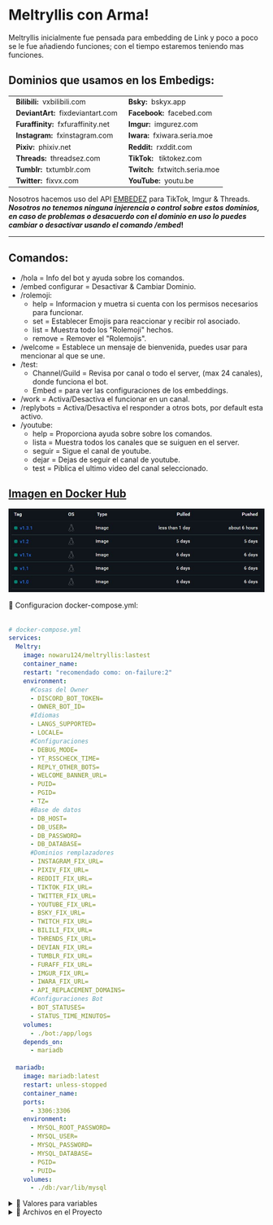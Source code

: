# Meltryllis con Arma!
Meltryllis inicialmente fue pensada para embedding de Link y poco a poco se le fue añadiendo funciones; con el tiempo estaremos teniendo mas funciones. <br>
 ## Dominios que usamos en los Embedigs:<br>
 |  |  |
 | ---- | ----- |
| &nbsp; __Bilibili:__ &nbsp;vxbilibili.com<br> | &nbsp; __Bsky:__ &nbsp;bskyx.app<br> |
| &nbsp; __DeviantArt:__ &nbsp;fixdeviantart.com<br> | &nbsp; __Facebook:__ &nbsp;facebed.com<br> |
| &nbsp; __Furaffinity:__ &nbsp;fxfuraffinity.net<br> | &nbsp; __Imgur:__ &nbsp;imgurez.com<br> |
| &nbsp; __Instagram:__ &nbsp;fxinstagram.com<br> | &nbsp; __Iwara:__ &nbsp;fxiwara.seria.moe<br> |
| &nbsp; __Pixiv:__ &nbsp;phixiv.net<br> | &nbsp; __Reddit:__ &nbsp;rxddit.com<br> |
| &nbsp; __Threads:__ &nbsp;threadsez.com<br> | &nbsp; __TikTok:__ &nbsp; tiktokez.com<br> |
| &nbsp; __Tumblr:__ &nbsp;txtumblr.com<br> | &nbsp; __Twitch:__ &nbsp;fxtwitch.seria.moe<br> |
| &nbsp; __Twitter:__ &nbsp;fixvx.com<br> | &nbsp; __YouTube:__ &nbsp;youtu.be<br> |

Nosotros hacemos uso del API [EMBEDEZ](https://embedez.com/) para TikTok, Imgur & Threads. <br>
__*Nosotros no tenemos ninguna injerencia o control sobre estos dominios, en caso de problemas o desacuerdo con el dominio en uso lo puedes cambiar o desactivar usando el comando **/embed***!__

---

## Comandos: 
 - /hola = Info del bot y ayuda sobre los comandos.
 - /embed configurar = Desactivar & Cambiar Dominio.
 - /rolemoji: 
    - help = Informacion y muetra si cuenta con los permisos necesarios para funcionar.
    - set = Establecer Emojis para reaccionar y recibir rol asociado. 
    - list = Muestra todo los "Rolemoji" hechos.
    - remove = Remover el "Rolemojis".
 - /welcome = Establece un mensaje de bienvenida, puedes usar <user> para mencionar al que se une.
 - /test: 
    - Channel/Guild = Revisa por canal o todo el server, (max 24 canales), donde funciona el bot.
    - Embed = para ver las configuraciones de los embeddings. 
 - /work = Activa/Desactiva el funcionar en un canal.
 - /replybots = Activa/Desactiva el responder a otros bots, por default esta activo.
 - /youtube:
    - help = Proporciona ayuda sobre sobre los comandos.
    - lista = Muestra todos los canales que se suiguen en el server.
    - seguir = Sigue el canal de youtube.
    - dejar = Dejas de seguir el canal de youtube.
    - test = Piblica el ultimo video del canal seleccionado. 

## [Imagen en Docker Hub](https://hub.docker.com/r/nowaru124/meltryllis)

![Docker](Pict/DockerHub.JPG)

<summary>🐳 Configuracion docker-compose.yml:</summary><br>

```yaml
# docker-compose.yml
services:
  Meltry:
    image: nowaru124/meltryllis:lastest
    container_name:    
    restart: "recomendado como: on-failure:2"
    environment:
      #Cosas del Owner
      - DISCORD_BOT_TOKEN=
      - OWNER_BOT_ID=
      #Idiomas
      - LANGS_SUPPORTED=
      - LOCALE=
      #Configuraciones
      - DEBUG_MODE=
      - YT_RSSCHECK_TIME=
      - REPLY_OTHER_BOTS=
      - WELCOME_BANNER_URL= 
      - PUID=
      - PGID=
      - TZ=
      #Base de datos    
      - DB_HOST=
      - DB_USER=
      - DB_PASSWORD=
      - DB_DATABASE=
      #Dominios remplazadores         
      - INSTAGRAM_FIX_URL=
      - PIXIV_FIX_URL=
      - REDDIT_FIX_URL=
      - TIKTOK_FIX_URL=
      - TWITTER_FIX_URL=
      - YOUTUBE_FIX_URL=
      - BSKY_FIX_URL=
      - TWITCH_FIX_URL=
      - BILILI_FIX_URL=
      - THRENDS_FIX_URL=
      - DEVIAN_FIX_URL=
      - TUMBLR_FIX_URL=
      - FURAFF_FIX_URL=
      - IMGUR_FIX_URL=
      - IWARA_FIX_URL=
      - API_REPLACEMENT_DOMAINS=
      #Configuraciones Bot 
      - BOT_STATUSES=
      - STATUS_TIME_MINUTOS=
    volumes:
      - ./bot:/app/logs
    depends_on:
      - mariadb     
  
  mariadb:
    image: mariadb:latest
    restart: unless-stopped
    container_name:
    ports:
      - 3306:3306
    environment:
      - MYSQL_ROOT_PASSWORD=
      - MYSQL_USER=
      - MYSQL_PASSWORD=
      - MYSQL_DATABASE=
      - PGID=
      - PUID=
    volumes:
      - ./db:/var/lib/mysql
```
<details> <summary>🐳 Valores para variables</summary>
 
| Variable Bot | Valores |
| --- | --- |
| `DISCORD_BOT_TOKEN` | TOKEN de tu bot |
| `OWNER_BOT_ID`  | Tu ID de Usuario de discord  |
| `LANGS_SUPPORTED` | Idiomas que soporta tu bot |
| `LOCALE` | Idioma por default que tendra el bot |
| `REPLY_OTHER_BOTS` | "true \| false" Responder a Bots |
| `DEBUG_MODE` | "Debug mode *0* \| Produccion *>0*" |
| `YT_RSSCHECK_TIME` | Tiempo entre revisiones. Def:10m Min:5m |
| `WELCOME_BANNER_URL` | URL para el Banner, 200x600|
| `PUID & PGID` | Usuario ID/Grupo para escribir datos |
| `TZ` | Zona Horaria "America/New_York" |
| `DB_HOST` | IP o Dominio |
| `DB_USER` | Usuario BD \| MYSQL_USER |
| `DB_PASSWORD` | Password BD \| MYSQL_PASSWORD |
| `DB_DATABASE` | Nombre BD \| MYSQL_DATABASE |
| `"Sitio"_FIX_URL` | Dominio a remplazar |
| `API_REPLACEMENT_DOMAINS` | Sitios soportados por [Embedez](https://embedez.com/) |
| `BOT_STATUSES` | emoji \| nombre \| tipo de actividad |
| `STATUS_TIME_MINUTOS` | Tiempo de Rotacion de *BOT_STATUSES* |

| Variable BD  | Valores |
| --- | --- |
| `MYSQL_ROOT_PASSWORD` | Establece contraseña Admin |
| `MYSQL_USER` | Usuario de la Base de Datos |
| `MYSQL_PASSWORD` | Contraseña de Base de datos |
| `MYSQL_DATABASE` | Nombre de Base de datos |
| `PUID & PGID` | Usuario ID/Grupo para escribir datos |

</details>


<details> <summary>🌳 Archivos en el Proyecto</summary>

```
Meltryllis con Arma/
├── src/
│   ├── client/
│   │   ├── commands/
│   │   │   ├── embed.ts
│   │   │   ├── hola.ts
│   │   │   ├── owner.ts
│   │   │   ├── replybots.ts
│   │   │   ├── rolemoji.ts
│   │   │   ├── test.ts
│   │   │   ├── welcome.ts
│   │   │   ├── work.ts
│   │   │   └── youtube.ts
│   │   ├── events/
│   │   │   ├── rolemojiEvents.ts
│   │   │   ├── rssChek-YT.ts
│   │   │   └── welcomeEvents.ts
│   │   ├── database.ts
│   │   ├── index.ts
│   │   ├── setStatus.ts
│   │   └── upCommands.ts
│   ├── i18n/
│   │   ├── index.ts
│   │   └── langCmndVal.ts 
│   ├── remplazadores/
│   │   ├── webs/
│   │   │   ├── Bilibili.ts
│   │   │   ├── Bsky.ts
│   │   │   ├── DeviantArt.ts
│   │   │   ├── Facebook.ts
│   │   │   ├── Furaffinity.ts
│   │   │   ├── Imgur.ts
│   │   │   ├── Instagram.ts
│   │   │   ├── Iwara.ts
│   │   │   ├── Pixiv.ts
│   │   │   ├── Reddit.ts
│   │   │   ├── Threads.ts
│   │   │   ├── TikTok.ts
│   │   │   ├── Tumblr.ts
│   │   │   ├── Twitch.ts
│   │   │   ├── Twitter.ts
│   │   │   └── YouTube.ts
│   │   ├── ApiReplacement.ts
│   │   ├── EmbedingConfig.ts   
│   │   ├── index.ts
│   │   └── RuleReplacement.ts
│   ├── environment.ts
│   ├── index.ts
│   └── logging.ts
├── add/
│   ├── /langs/
│   │   └── locales/
│   │       ├── es/
│   │       │   └── *.json
│   │       └── en/
│   │           └── *.json
│   └── /fonts/
│       ├── Bitcount.ttf
│       └── StoryScript-Regular.ttf/
│           └── .env
├── Dockerfile
├── package-lock.json
├── package.json
├── tsconfig.json
└── tsconfig.prod.json
   
 ```
</details>
